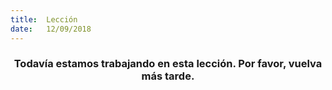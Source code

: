 ```yaml
---
title:  Lección
date:   12/09/2018
---
```


### <center>Todavía estamos trabajando en esta lección. Por favor, vuelva más tarde.</center>